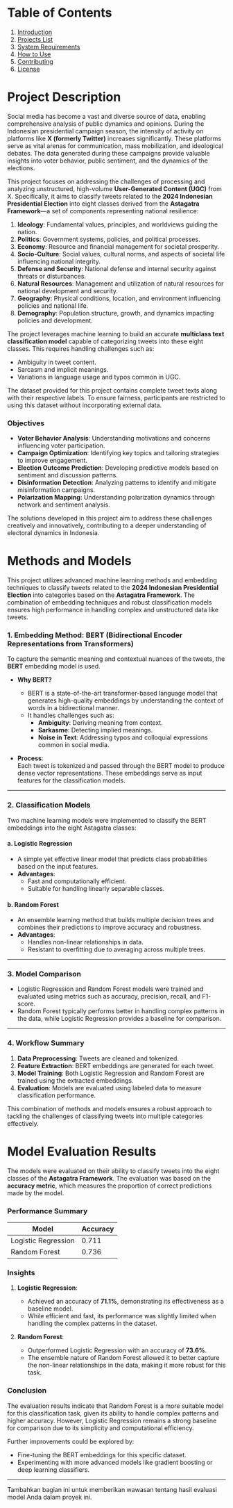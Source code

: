 # Table of Contents

1. [Introduction](#introduction)
2. [Projects List](#projects-list)
3. [System Requirements](#system-requirements)
4. [How to Use](#how-to-use)
5. [Contributing](#contributing)
6. [License](#license)

# Project Description

Social media has become a vast and diverse source of data, enabling comprehensive analysis of public dynamics and opinions. During the Indonesian presidential campaign season, the intensity of activity on platforms like **X (formerly Twitter)** increases significantly. These platforms serve as vital arenas for communication, mass mobilization, and ideological debates. The data generated during these campaigns provide valuable insights into voter behavior, public sentiment, and the dynamics of the elections.

This project focuses on addressing the challenges of processing and analyzing unstructured, high-volume **User-Generated Content (UGC)** from X. Specifically, it aims to classify tweets related to the **2024 Indonesian Presidential Election** into eight classes derived from the **Astagatra Framework**—a set of components representing national resilience:

1. **Ideology**: Fundamental values, principles, and worldviews guiding the nation.
2. **Politics**: Government systems, policies, and political processes.
3. **Economy**: Resource and financial management for societal prosperity.
4. **Socio-Culture**: Social values, cultural norms, and aspects of societal life influencing national integrity.
5. **Defense and Security**: National defense and internal security against threats or disturbances.
6. **Natural Resources**: Management and utilization of natural resources for national development and security.
7. **Geography**: Physical conditions, location, and environment influencing policies and national life.
8. **Demography**: Population structure, growth, and dynamics impacting policies and development.

The project leverages machine learning to build an accurate **multiclass text classification model** capable of categorizing tweets into these eight classes. This requires handling challenges such as:

- Ambiguity in tweet content.
- Sarcasm and implicit meanings.
- Variations in language usage and typos common in UGC.

The dataset provided for this project contains complete tweet texts along with their respective labels. To ensure fairness, participants are restricted to using this dataset without incorporating external data.

### Objectives

- **Voter Behavior Analysis**: Understanding motivations and concerns influencing voter participation.
- **Campaign Optimization**: Identifying key topics and tailoring strategies to improve engagement.
- **Election Outcome Prediction**: Developing predictive models based on sentiment and discussion patterns.
- **Disinformation Detection**: Analyzing patterns to identify and mitigate misinformation campaigns.
- **Polarization Mapping**: Understanding polarization dynamics through network and sentiment analysis.

The solutions developed in this project aim to address these challenges creatively and innovatively, contributing to a deeper understanding of electoral dynamics in Indonesia.

# Methods and Models

This project utilizes advanced machine learning methods and embedding techniques to classify tweets related to the **2024 Indonesian Presidential Election** into categories based on the **Astagatra Framework**. The combination of embedding techniques and robust classification models ensures high performance in handling complex and unstructured data like tweets.

### 1. Embedding Method: **BERT (Bidirectional Encoder Representations from Transformers)**

To capture the semantic meaning and contextual nuances of the tweets, the **BERT** embedding model is used.

- **Why BERT?**

  - BERT is a state-of-the-art transformer-based language model that generates high-quality embeddings by understanding the context of words in a bidirectional manner.
  - It handles challenges such as:
    - **Ambiguity**: Deriving meaning from context.
    - **Sarkasme**: Detecting implied meanings.
    - **Noise in Text**: Addressing typos and colloquial expressions common in social media.

- **Process**:  
  Each tweet is tokenized and passed through the BERT model to produce dense vector representations. These embeddings serve as input features for the classification models.

---

### 2. Classification Models

Two machine learning models were implemented to classify the BERT embeddings into the eight Astagatra classes:

#### a. **Logistic Regression**

- A simple yet effective linear model that predicts class probabilities based on the input features.
- **Advantages**:
  - Fast and computationally efficient.
  - Suitable for handling linearly separable classes.

#### b. **Random Forest**

- An ensemble learning method that builds multiple decision trees and combines their predictions to improve accuracy and robustness.
- **Advantages**:
  - Handles non-linear relationships in data.
  - Resistant to overfitting due to averaging across multiple trees.

---

### 3. Model Comparison

- Logistic Regression and Random Forest models were trained and evaluated using metrics such as accuracy, precision, recall, and F1-score.
- Random Forest typically performs better in handling complex patterns in the data, while Logistic Regression provides a baseline for comparison.

---

### 4. Workflow Summary

1. **Data Preprocessing**: Tweets are cleaned and tokenized.
2. **Feature Extraction**: BERT embeddings are generated for each tweet.
3. **Model Training**: Both Logistic Regression and Random Forest are trained using the extracted embeddings.
4. **Evaluation**: Models are evaluated using labeled data to measure classification performance.

This combination of methods and models ensures a robust approach to tackling the challenges of classifying tweets into multiple categories effectively.

# Model Evaluation Results

The models were evaluated on their ability to classify tweets into the eight classes of the **Astagatra Framework**. The evaluation was based on the **accuracy metric**, which measures the proportion of correct predictions made by the model.

### Performance Summary

| **Model**           | **Accuracy** |
| ------------------- | ------------ |
| Logistic Regression | 0.711        |
| Random Forest       | 0.736        |

### Insights

1. **Logistic Regression**:

   - Achieved an accuracy of **71.1%**, demonstrating its effectiveness as a baseline model.
   - While efficient and fast, its performance was slightly limited when handling the complex patterns in the dataset.

2. **Random Forest**:
   - Outperformed Logistic Regression with an accuracy of **73.6%**.
   - The ensemble nature of Random Forest allowed it to better capture the non-linear relationships in the data, making it more robust for this task.

### Conclusion

The evaluation results indicate that Random Forest is a more suitable model for this classification task, given its ability to handle complex patterns and higher accuracy. However, Logistic Regression remains a strong baseline for comparison due to its simplicity and computational efficiency.

Further improvements could be explored by:

- Fine-tuning the BERT embeddings for this specific dataset.
- Experimenting with more advanced models like gradient boosting or deep learning classifiers.

---

Tambahkan bagian ini untuk memberikan wawasan tentang hasil evaluasi model Anda dalam proyek ini.
